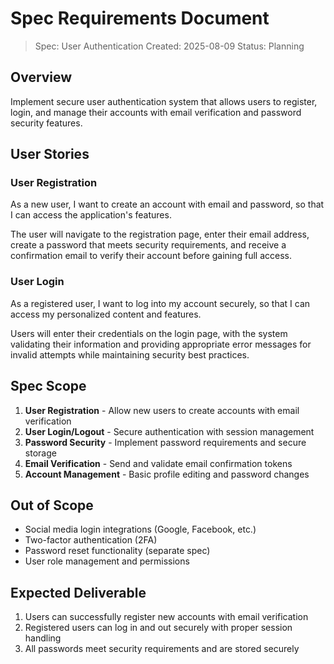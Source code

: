 # Spec Requirements Document

> Spec: User Authentication
> Created: 2025-08-09
> Status: Planning

## Overview

Implement secure user authentication system that allows users to register, login, and manage their accounts with email verification and password security features.

## User Stories

### User Registration
As a new user, I want to create an account with email and password, so that I can access the application's features.

The user will navigate to the registration page, enter their email address, create a password that meets security requirements, and receive a confirmation email to verify their account before gaining full access.

### User Login
As a registered user, I want to log into my account securely, so that I can access my personalized content and features.

Users will enter their credentials on the login page, with the system validating their information and providing appropriate error messages for invalid attempts while maintaining security best practices.

## Spec Scope

1. **User Registration** - Allow new users to create accounts with email verification
2. **User Login/Logout** - Secure authentication with session management  
3. **Password Security** - Implement password requirements and secure storage
4. **Email Verification** - Send and validate email confirmation tokens
5. **Account Management** - Basic profile editing and password changes

## Out of Scope

- Social media login integrations (Google, Facebook, etc.)
- Two-factor authentication (2FA)
- Password reset functionality (separate spec)
- User role management and permissions

## Expected Deliverable

1. Users can successfully register new accounts with email verification
2. Registered users can log in and out securely with proper session handling
3. All passwords meet security requirements and are stored securely